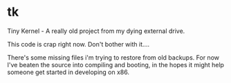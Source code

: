# tk
Tiny Kernel - A really old project from my dying external drive.

This code is crap right now. Don't bother with it....

There's some missing files i'm trying to restore from old backups. For now I've beaten the source into compiling and booting, in the hopes it might help someone get started in developing on x86.
